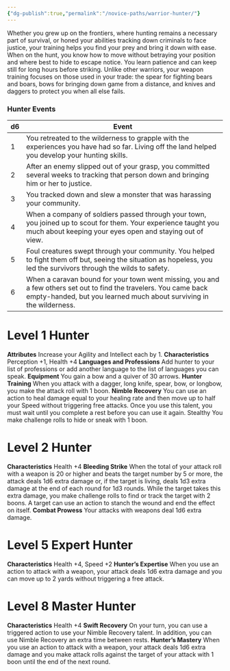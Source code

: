 ```yaml
---
{"dg-publish":true,"permalink":"/novice-paths/warrior-hunter/"}
---
```


Whether you grew up on the frontiers, where hunting remains a necessary part of survival, or honed your abilities tracking down criminals to face justice, your training helps you find your prey and bring it down with ease. When on the hunt, you know how to move without betraying your position and where best to hide to escape notice. You learn patience and can keep still for long hours before striking.
Unlike other warriors, your weapon training focuses on those used in your trade: the spear for fighting bears and boars, bows for bringing down game from a distance, and knives and daggers to protect you when all else fails.
### Hunter Events

| d6  | Event                                                                                                                                                                                    |
| --- | ---------------------------------------------------------------------------------------------------------------------------------------------------------------------------------------- |
| 1   | You retreated to the wilderness to grapple with the experiences you have had so far. Living off the land helped you develop your hunting skills.                                         |
| 2   | After an enemy slipped out of your grasp, you committed several weeks to tracking that person down and bringing him or her to justice.                                                   |
| 3   | You tracked down and slew a monster that was harassing your community.                                                                                                                   |
| 4   | When a company of soldiers passed through your town, you joined up to scout for them. Your experience taught you much about keeping your eyes open and staying out of view.              |
| 5   | Foul creatures swept through your community. You helped to fight them off but, seeing the situation as hopeless, you led the survivors through the wilds to safety.                      |
| 6   | When a caravan bound for your town went missing, you and a few others set out to find the travelers. You came back empty-handed, but you learned much about surviving in the wilderness. |
# Level 1 Hunter
**Attributes** Increase your Agility and Intellect each by 1.
**Characteristics** Perception +1, Health +4
**Languages and Professions** Add hunter to your list of professions or add another language to the list of languages you can speak.
**Equipment** You gain a bow and a quiver of 30 arrows.
**Hunter Training** When you attack with a dagger, long knife, spear, bow, or longbow, you make the attack roll with 1 boon.
**Nimble Recovery** You can use an action to heal damage equal to your healing rate and then move up to half your Speed without triggering free attacks. Once you use this talent, you must wait until you complete a rest before you can use it again.
Stealthy You make challenge rolls to hide or sneak with 1 boon.
# Level 2 Hunter
**Characteristics** Health +4
**Bleeding Strike** When the total of your attack roll with a weapon is 20 or higher and beats the target number by 5 or more, the attack deals 1d6 extra damage or, if the target is living, deals 1d3 extra damage at the end of each round for 1d3 rounds.
While the target takes this extra damage, you make challenge rolls to find or track the target with 2 boons. A target can use an action to stanch the wound and end the effect on itself.
**Combat Prowess** Your attacks with weapons deal 1d6 extra damage.
# Level 5 Expert Hunter
**Characteristics** Health +4, Speed +2
**Hunter’s Expertise** When you use an action to attack with a weapon, your attack deals 1d6 extra damage and you can move up to 2 yards without triggering a free attack.
# Level 8 Master Hunter
**Characteristics** Health +4
**Swift Recovery** On your turn, you can use a triggered action to use your Nimble Recovery talent. In addition, you can use Nimble Recovery an extra time between rests.
**Hunter’s Mastery** When you use an action to attack with a weapon, your attack deals 1d6 extra damage and you make attack rolls against the target of your attack with 1 boon until the end of the next round.